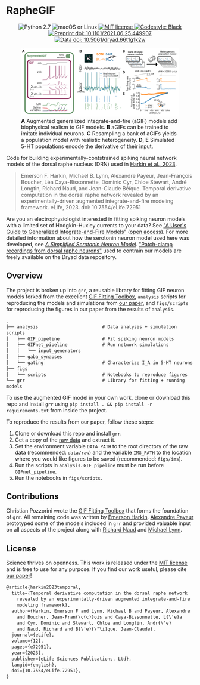 # RapheGIF

<div style="text-align: center;">
<img
src="https://img.shields.io/badge/python-2.7-important.svg"
alt="Python 2.7"/>
<img
src="https://img.shields.io/badge/os-macOS%20|%20linux-informational.svg"
alt="macOS or Linux"/>
<a href="LICENSE.txt">
<img
src="https://img.shields.io/badge/license-MIT-green.svg"
alt="MIT license"/>
</a>
<a href="https://black.readthedocs.io/en/stable/">
<img
src="https://img.shields.io/badge/codestyle-black-black.svg"
alt="Codestyle: Black"/>
</a>
<br/>
<a href="https://doi.org/10.1101/2021.06.25.449907">
<img
src="https://img.shields.io/badge/preprint%20doi-10.1101%2F2021.06.25.449907-informational.svg"
alt="Preprint doi: 10.1101/2021.06.25.449907"/>
</a>
<a href="https://doi.org/10.5061/dryad.66t1g1k2w">
<img
src="https://img.shields.io/badge/data%20doi-10.5061%2Fdryad.66t1g1k2w-informational.svg"
alt="Data doi: 10.5061/dryad.66t1g1k2w"/>
</a>
</div>

<figure>
    <img src="visual_abstract.png" alt="Visual abstract"/>
    <figcaption>
        <b>A</b> Augmented generalized integrate-and-fire (aGIF) models add
        biophysical realism to GIF models. <b>B</b> aGIFs can be trained to
        imitate individual neurons.  <b>C</b> Resampling a bank of aGIFs
        yields a population model with realistic heterogeneity. <b>D</b>,
        <b>E</b> Simulated 5-HT populations encode the derivative of their
        input.
    </figcaption>
</figure>

Code for building experimentally-contstrained spiking neural network models of
the dorsal raphe nucleus (DRN) used in [Harkin et al.,
2023](https://doi.org/10.7554/eLife.72951).

> Emerson F. Harkin, Michael B. Lynn, Alexandre Payeur, Jean-François Boucher,
> Léa Caya-Bissonnette, Dominic Cyr, Chloe Stewart, André Longtin, Richard
> Naud, and Jean-Claude Béïque. Temporal derivative computation in the dorsal
> raphe network revealed by an experimentally-driven augmented
> integrate-and-fire modeling framework. eLife, 2023. doi:
> 10.7554/eLife.72951

Are you an electrophysiologist interested in fitting spiking neuron models with
a limited set of Hodgkin-Huxley currents to your data? See ["A User's Guide to
Generalized Integrate-and-Fire
Models"](https://doi.org/10.1007/978-3-030-89439-9_3) ([open
access](https://neurodynamic.uottawa.ca/neuralcoding/images/HarkinGIF.pdf)).
For more detailed information about how the serotonin neuron model used here
was developed, see *[A Simplified Serotonin Neuron
Model](http://dx.doi.org/10.20381/ruor-22786)*. ["Patch-clamp recordings from
dorsal raphe neurons"](https://doi.org/10.5061/dryad.66t1g1k2w) used to contrain
our models are freely available on the Dryad data repository.


## Overview

The project is broken up into `grr`, a reusable library for fitting GIF neuron
models forked from the excellent [GIF Fitting
Toolbox](https://github.com/pozzorin/GIFFittingToolbox), `analysis` scripts for
reproducing the models and simulations from [our
paper](https://doi.org/10.7554/eLife.72951), and
`figs/scripts` for reproducing the figures in our paper from the results of
`analysis`.

    .
    ├── analysis                        # Data analysis + simulation scripts
    │   ├── GIF_pipeline                # Fit spiking neuron models
    │   ├── GIFnet_pipeline             # Run network simulations
    │   │   └── input_generators
    │   ├── gaba_synapses
    │   └── gating                      # Characterize I_A in 5-HT neurons
    ├── figs
    │   └── scripts                     # Notebooks to reproduce figures
    └── grr                             # Library for fitting + running models


To use the augmented GIF model in your own work, clone or download this repo and
install `grr` using `pip install . && pip install -r requirements.txt` from
inside the project.

To reproduce the results from our paper, follow these steps:

1. Clone or download this repo and install `grr`.
2. Get a copy of the [raw data](https://doi.org/10.5061/dryad.66t1g1k2w) and
   extract it.
3. Set the environment variable `DATA_PATH` to the root directory of the raw
   data (recommended: `data/raw`) and the variable `IMG_PATH` to the location
   where you would like figures to be saved (recommended: `figs/ims`).
4. Run the scripts in `analysis`. `GIF_pipeline` must be run before
   `GIFnet_pipeline`.
5. Run the notebooks in `figs/scripts`.


## Contributions

Christian Pozzorini wrote the [GIF Fitting
Toolbox](https://github.com/pozzorin/GIFFittingToolbox) that forms the
foundation of `grr`. All remaining code was written by [Emerson
Harkin](https://github.com/efharkin). [Alexandre
Payeur](https://github.com/apayeur) prototyped some of the models included in
`grr` and provided valuable input on all aspects of the project along with
[Richard Naud](http://www.neurodynamic.uottawa.ca/neuralcoding/index.html) and
[Michael Lynn](https://github.com/micllynn).


## License

Science thrives on openness. This work is released under the [MIT
license](LICENSE.txt) and is free to use for any purpose. If you find our work
useful, please cite [our paper](https://doi.org/10.7554/eLife.72951)!

    @article{harkin2023temporal,
      title={Temporal derivative computation in the dorsal raphe network
        revealed by an experimentally-driven augmented integrate-and-fire
        modeling framework},
      author={Harkin, Emerson F and Lynn, Michael B and Payeur, Alexandre
        and Boucher, Jean-Fran{\c{c}}ois and Caya-Bissonnette, L{\'e}a
        and Cyr, Dominic and Stewart, Chloe and Longtin, Andr{\'e}
        and Naud, Richard and B{\'e}{\"\i}que, Jean-Claude},
      journal={eLife},
      volume={12},
      pages={e72951},
      year={2023},
      publisher={eLife Sciences Publications, Ltd},
      langid={english},
      doi={10.7554/eLife.72951},
    }
